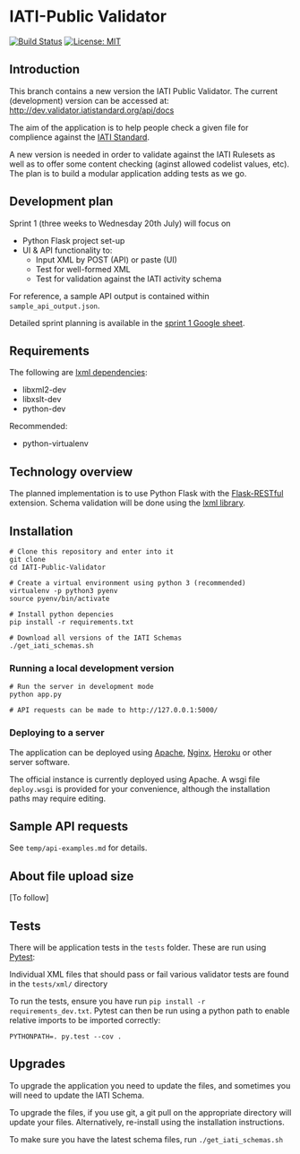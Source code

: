 # IATI-Public Validator

[![Build Status](https://travis-ci.org/IATI/IATI-Public-Validator.svg?branch=master)](https://travis-ci.org/IATI/IATI-Public-Validator)
[![License: MIT](https://img.shields.io/badge/license-AGPLv3-blue.svg)](https://github.com/IATI/IATI-Public-Validator/blob/master/LICENSE.md)


## Introduction

This branch contains a new version the IATI Public Validator. The current (development) version can be accessed at: http://dev.validator.iatistandard.org/api/docs

The aim of the application is to help people check a given file for complience against the [IATI Standard](http://www.iatistandard.org/).

A new version is needed in order to validate against the IATI Rulesets as well as to offer some content checking (aginst allowed codelist values, etc). The plan is to build a modular application adding tests as we go.


## Development plan
Sprint 1 (three weeks to Wednesday 20th July) will focus on

* Python Flask project set-up
* UI & API functionality to:
  * Input XML by POST (API) or paste (UI)
  * Test for well-formed XML
  * Test for validation against the IATI activity schema

For reference, a sample API output is contained within `sample_api_output.json`.

Detailed sprint planning is available in the [sprint 1 Google sheet](https://docs.google.com/spreadsheets/d/1yGL0MC6p7Ul9EeWNctXqnL8fehkt94OaMa2GVEnsrfI/edit?usp=sharing).


## Requirements

The following are [lxml dependencies](http://lxml.de/installation.html#requirements):

* libxml2-dev
* libxslt-dev
* python-dev

Recommended: 

* python-virtualenv


## Technology overview

The planned implementation is to use Python Flask with the [Flask-RESTful]( http://flask-restful-cn.readthedocs.io) extension. Schema validation will be done using the [lxml library](http://lxml.de/).


## Installation

```
# Clone this repository and enter into it
git clone 
cd IATI-Public-Validator

# Create a virtual environment using python 3 (recommended)
virtualenv -p python3 pyenv
source pyenv/bin/activate

# Install python depencies
pip install -r requirements.txt

# Download all versions of the IATI Schemas 
./get_iati_schemas.sh

```


### Running a local development version

```
# Run the server in development mode
python app.py

# API requests can be made to http://127.0.0.1:5000/
```


### Deploying to a server

The application can be deployed using [Apache](https://www.digitalocean.com/community/tutorials/how-to-deploy-a-flask-application-on-an-ubuntu-vps), [Nginx](http://vladikk.com/2013/09/12/serving-flask-with-nginx-on-ubuntu/), [Heroku](https://community.nitrous.io/tutorials/deploying-a-flask-application-to-heroku) or other server software.

The official instance is currently deployed using Apache. A wsgi file `deploy.wsgi` is provided for your convenience, although the installation paths may require editing.


## Sample API requests

See `temp/api-examples.md` for details.


## About file upload size

[To follow]


## Tests

There will be application tests in the `tests` folder. These are run using [Pytest](http://pytest.org/latest/):

Individual XML files that should pass or fail various validator tests are found in the `tests/xml/` directory

To run the tests, ensure you have run `pip install -r requirements_dev.txt`. Pytest can then be run using a python path to enable relative imports to be imported correctly:

```
PYTHONPATH=. py.test --cov .
```


## Upgrades

To upgrade the application you need to update the files, and sometimes you will need to update the IATI Schema.

To upgrade the files, if you use git, a git pull on the appropriate directory will update your files. Alternatively, re-install using the installation instructions.

To make sure you have the latest schema files, run `./get_iati_schemas.sh`
